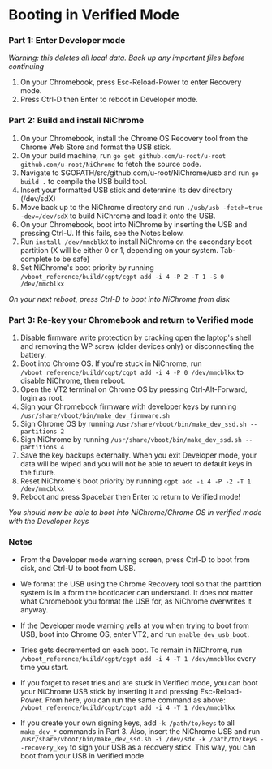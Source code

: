 # Booting in Verified Mode

### Part 1: Enter Developer mode
*Warning: this deletes all local data. Back up any important files before continuing*
  1. On your Chromebook, press Esc-Reload-Power to enter Recovery mode.
  2. Press Ctrl-D then Enter to reboot in Developer mode.

### Part 2: Build and install NiChrome
  1. On your Chromebook, install the Chrome OS Recovery tool from the Chrome Web Store and format the USB stick.
  2. On your build machine, run `go get github.com/u-root/u-root github.com/u-root/NiChrome` to fetch the source code.
  3. Navigate to $GOPATH/src/github.com/u-root/NiChrome/usb and run `go build .` to compile the USB build tool.
  4. Insert your formatted USB stick and determine its dev directory (/dev/sdX)
  5. Move back up to the NiChrome directory and run `./usb/usb -fetch=true -dev=/dev/sdX` to build NiChrome and load it onto the USB.
  6. On your Chromebook, boot into NiChrome by inserting the USB and pressing Ctrl-U. If this fails, see the Notes below.
  7. Run `install /dev/mmcblkX` to install NiChrome on the secondary boot partition (X will be either 0 or 1, depending on your system. Tab-complete to be safe)
  8. Set NiChrome's boot priority by running `/vboot_reference/build/cgpt/cgpt add -i 4 -P 2 -T 1 -S 0 /dev/mmcblkx`

*On your next reboot, press Ctrl-D to boot into NiChrome from disk*

### Part 3: Re-key your Chromebook and return to Verified mode
  1. Disable firmware write protection by cracking open the laptop's shell and removing the WP screw (older devices only) or disconnecting the battery.
  2. Boot into Chrome OS. If you're stuck in NiChrome, run `/vboot_reference/build/cgpt/cgpt add -i 4 -P 0 /dev/mmcblkx` to disable NiChrome, then reboot.
  3. Open the VT2 terminal on Chrome OS by pressing Ctrl-Alt-Forward, login as root.
  4. Sign your Chromebook firmware with developer keys by running `/usr/share/vboot/bin/make_dev_firmware.sh`
  5. Sign Chrome OS by running `/usr/share/vboot/bin/make_dev_ssd.sh --partitions 2`
  5. Sign NiChrome by running `/usr/share/vboot/bin/make_dev_ssd.sh --partitions 4`
  6. Save the key backups externally. When you exit Developer mode, your data will be wiped and you will not be able to revert
     to default keys in the future.
  7. Reset NiChrome's boot priority by running `cgpt add -i 4 -P -2 -T 1 /dev/mmcblkx`
  8. Reboot and press Spacebar then Enter to return to Verified mode!

*You should now be able to boot into NiChrome/Chrome OS in verified mode with the Developer keys*

### Notes
  * From the Developer mode warning screen, press Ctrl-D to boot from disk, and Ctrl-U to boot from USB.

  * We format the USB using the Chrome Recovery tool so that the partition system is in a form the bootloader can understand. It does not matter what Chromebook you format the USB for, as NiChrome overwrites it anyway.

  * If the Developer mode warning yells at you when trying to boot from USB, boot into Chrome OS, enter VT2, and run `enable_dev_usb_boot`.

  * Tries gets decremented on each boot. To remain in NiChrome, run `/vboot_reference/build/cgpt/cgpt add -i 4 -T 1 /dev/mmcblkx` every time you start.

  * If you forget to reset tries and are stuck in Verified mode, you can boot your NiChrome USB stick by inserting it and pressing Esc-Reload-Power. From here, you can run the same command as above: `/vboot_reference/build/cgpt/cgpt add -i 4 -T 1 /dev/mmcblkx`

  * If you create your own signing keys, add `-k /path/to/keys` to all `make_dev_*` commands in Part 3. Also, insert the NiChrome USB and run `/usr/share/vboot/bin/make_dev_ssd.sh -i /dev/sdx -k /path/to/keys --recovery_key` to sign your USB as a recovery stick. This way, you can boot from your USB in Verified mode.
